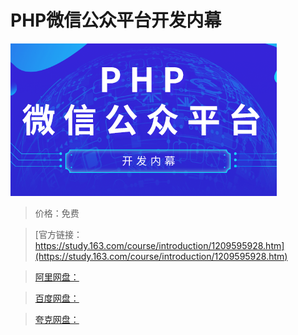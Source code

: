 # PHP微信公众平台开发内幕

![img](../../../assets/study163/free/0c25f3405a514ba082c1d2a3a8f994e3.png)

> 价格：免费

> [官方链接：https://study.163.com/course/introduction/1209595928.htm](https://study.163.com/course/introduction/1209595928.htm)

> [阿里网盘：]()

> [百度网盘：]()

> [夸克网盘：]()
